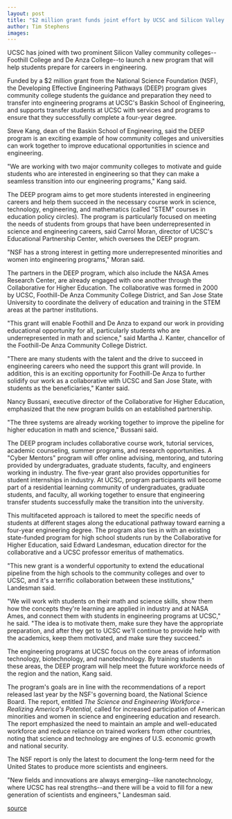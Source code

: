 ```yaml
---
layout: post
title: "$2 million grant funds joint effort by UCSC and Silicon Valley community colleges to support engineering students"
author: Tim Stephens
images:
---
```


UCSC has joined with two prominent Silicon Valley community colleges--Foothill College and De Anza College--to launch a new program that will help students prepare for careers in engineering.   

Funded by a $2 million grant from the National Science Foundation (NSF), the Developing Effective Engineering Pathways (DEEP) program gives community college students the guidance and preparation they need to transfer into engineering programs at UCSC's Baskin School of Engineering, and supports transfer students at UCSC with services and programs to ensure that they successfully complete a four-year degree.   

Steve Kang, dean of the Baskin School of Engineering, said the DEEP program is an exciting example of how community colleges and universities can work together to improve educational opportunities in science and engineering.   

"We are working with two major community colleges to motivate and guide students who are interested in engineering so that they can make a seamless transition into our engineering programs," Kang said.   

The DEEP program aims to get more students interested in engineering careers and help them succeed in the necessary course work in science, technology, engineering, and mathematics (called "STEM" courses in education policy circles). The program is particularly focused on meeting the needs of students from groups that have been underrepresented in science and engineering careers, said Carrol Moran, director of UCSC's Educational Partnership Center, which oversees the DEEP program.  

"NSF has a strong interest in getting more underrepresented minorities and women into engineering programs," Moran said.   

The partners in the DEEP program, which also include the NASA Ames Research Center, are already engaged with one another through the Collaborative for Higher Education. The collaborative was formed in 2000 by UCSC, Foothill-De Anza Community College District, and San Jose State University to coordinate the delivery of education and training in the STEM areas at the partner institutions.   

"This grant will enable Foothill and De Anza to expand our work in providing educational opportunity for all, particularly students who are underrepresented in math and science," said Martha J. Kanter, chancellor of the Foothill-De Anza Community College District.   

"There are many students with the talent and the drive to succeed in engineering careers who need the support this grant will provide. In addition, this is an exciting opportunity for Foothill-De Anza to further solidify our work as a collaborative with UCSC and San Jose State, with students as the beneficiaries," Kanter said.  

Nancy Bussani, executive director of the Collaborative for Higher Education, emphasized that the new program builds on an established partnership.

"The three systems are already working together to improve the pipeline for higher education in math and science," Bussani said.   

The DEEP program includes collaborative course work, tutorial services, academic counseling, summer programs, and research opportunities. A "Cyber Mentors" program will offer online advising, mentoring, and tutoring provided by undergraduates, graduate students, faculty, and engineers working in industry. The five-year grant also provides opportunities for student internships in industry. At UCSC, program participants will become part of a residential learning community of undergraduates, graduate students, and faculty, all working together to ensure that engineering transfer students successfully make the transition into the university.  

This multifaceted approach is tailored to meet the specific needs of students at different stages along the educational pathway toward earning a four-year engineering degree. The program also ties in with an existing state-funded program for high school students run by the Collaborative for Higher Education, said Edward Landesman, education director for the collaborative and a UCSC professor emeritus of mathematics.   

"This new grant is a wonderful opportunity to extend the educational pipeline from the high schools to the community colleges and over to UCSC, and it's a terrific collaboration between these institutions," Landesman said.   

"We will work with students on their math and science skills, show them how the concepts they're learning are applied in industry and at NASA Ames, and connect them with students in engineering programs at UCSC," he said. "The idea is to motivate them, make sure they have the appropriate preparation, and after they get to UCSC we'll continue to provide help with the academics, keep them motivated, and make sure they succeed."  

The engineering programs at UCSC focus on the core areas of information technology, biotechnology, and nanotechnology. By training students in these areas, the DEEP program will help meet the future workforce needs of the region and the nation, Kang said.   

The program's goals are in line with the recommendations of a report released last year by the NSF's governing board, the National Science Board. The report, entitled _The Science and Engineering Workforce \- Realizing America's Potential,_ called for increased participation of American minorities and women in science and engineering education and research. The report emphasized the need to maintain an ample and well-educated workforce and reduce reliance on trained workers from other countries, noting that science and technology are engines of U.S. economic growth and national security.   

The NSF report is only the latest to document the long-term need for the United States to produce more scientists and engineers.   

"New fields and innovations are always emerging--like nanotechnology, where UCSC has real strengths--and there will be a void to fill for a new generation of scientists and engineers," Landesman said.  

[source](http://www1.ucsc.edu/currents/03-04/04-26/deep.html "Permalink to deep")

